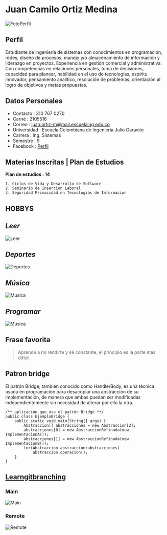 # Juan Camilo Ortiz Medina
![FotoPerfil](https://i.imgur.com/ilIEnNK.jpg)

## Perfil
Estudiante de ingeniería de sistemas con conocimientos en programación, redes, diseño de procesos, manejo y/o almacenamiento de información y liderazgo en proyectos. 
Experiencia en gestión comercial y administrativa. Con competencias en relaciones personales, toma de decisiones, capacidad para planear, habilidad en el uso de tecnologías, espíritu innovador, pensamiento analítico, resolución de problemas, orientación al logro de objetivos y metas propuestas.

## Datos Personales
   - Contacto : 310 767 0270
   - Carné  :  2105516
   - Correo : juan.ortiz-m@mail.escuelaing.edu.co
   - Universidad : Escuela Colombiana de Ingenieria Julio Garavito
   - Carrera : Ing. Sistemas
   - Semestre : 9
   - Facebook : [Perfil](https://es-la.facebook.com/juancamilo.ortizmedina)
 

## Materias Inscritas | Plan de Estudios 
**Plan de estudios : 14**

 	1. Ciclos de Vida y Desarrollo de Software
	2. Seminario de Insercion Laboral
	3. Seguridad Privacidad en Tecnologias de Informacion

## HOBBYS
## *Leer*
![Leer](https://network.bbtv.com/es/wp-content/uploads/sites/6/2015/04/books.jpg)
## *Deportes*
![Deportes](https://media.gq.com.mx/photos/5d8a322e62c6570008da0cb9/16:9/w_1920,c_limit/GettyImages-625739874.jpg)
## *Música*
![Musica](https://photos.bandsintown.com/thumb/8904679.jpeg)
## *Programar*
![Musica](https://ipleones.cl/wp-content/uploads/2017/11/tec-programador.jpg)

## Frase favorita
> Aprende a no rendirte y sé constante, el principio es la parte más difícil.

## Patron bridge
El patrón Bridge, también conocido como Handle/Body, es una técnica usada en programación para desacoplar una abstracción de su implementación, de manera que ambas puedan ser modificadas independientemente sin necesidad de alterar por ello la otra.

```
/** aplicacion que usa el patrón Bridge **/
public class EjemploBridge {
    public static void main(String[] args) {
        Abstraccion[] abstracciones = new Abstraccion[2];
        abstracciones[0] = new AbstraccionRefinada(new ImplementacionA());
        abstracciones[1] = new AbstraccionRefinada(new ImplementacionB());
        for(Abstraccion abstraccion:abstracciones)
            abstraccion.operacion();
    }
}
```

## [Learngitbranching](https://learngitbranching.js.org/)
### Main
![Main](https://imgur.com/rhSHIjU)
### Remote
![Remote](https://imgur.com/SVe0GHh)

